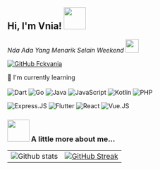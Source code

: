 <h2> Hi, I'm Vnia! <img src="https://media.giphy.com/media/mGcNjsfWAjY5AEZNw6/giphy.gif" width="50"></h2>
<p><em>Nda Ada Yang Menarik Selain Weekend <img src="https://media.giphy.com/media/WUlplcMpOCEmTGBtBW/giphy.gif" width="30"> 
</em></p>

[![GitHub Fckvania](https://img.shields.io/github/followers/fckvania?label=follow&style=social)](https://github.com/fckvania)

:page_with_curl: I'm currently learning
<br><br>
![Dart](https://img.shields.io/badge/dart-%230175C2.svg?style=for-the-badge&logo=dart&logoColor=white)
![Go](https://img.shields.io/badge/go-%2300ADD8.svg?style=for-the-badge&logo=go&logoColor=white)
![Java](https://img.shields.io/badge/java-%23ED8B00.svg?style=for-the-badge&logo=java&logoColor=white)
![JavaScript](https://img.shields.io/badge/javascript-%23323330.svg?style=for-the-badge&logo=javascript&logoColor=%23F7DF1E)
![Kotlin](https://img.shields.io/badge/Kotlin-0095D5?&style=for-the-badge&logo=kotlin&logoColor=white)
![PHP](https://img.shields.io/badge/PHP-777BB4?style=for-the-badge&logo=php&logoColor=white)

![Express.JS](https://img.shields.io/badge/Express.js-404D59?style=for-the-badge)
![Flutter](https://img.shields.io/badge/Flutter-02569B?style=for-the-badge&logo=flutter&logoColor=white)
![React](https://img.shields.io/badge/React-20232A?style=for-the-badge&logo=react&logoColor=61DAFB)
![Vue.JS](https://img.shields.io/badge/Vue.js-35495E?style=for-the-badge&logo=vue.js&logoColor=4FC08D)

### <img src="https://media.giphy.com/media/VgCDAzcKvsR6OM0uWg/giphy.gif" width="50"> A little more about me...  


|                                                                                                           |                                                                                                                                                                                                                                                                       |
| --------------------------------------------------------------------------------------------------------- | ----------------------------------------------------------------------------------------------------------------------------------------------------------------------------------------------------------------------------------------------------------------------|
| ![Github stats](https://github-readme-stats.vercel.app/api?username=fckvania&show_icons=true&title_color=ffffff&icon_color=bb2acf&text_color=daf7dc&bg_color=151515) |[![GitHub Streak](http://github-readme-streak-stats.herokuapp.com?user=fckvania&theme=dark&hide_border=true&date_format=j%20M%5B%20Y%5D&ring=FFFFFF&currStreakLabel=FFFFFF)](https://git.io/streak-stats) |
